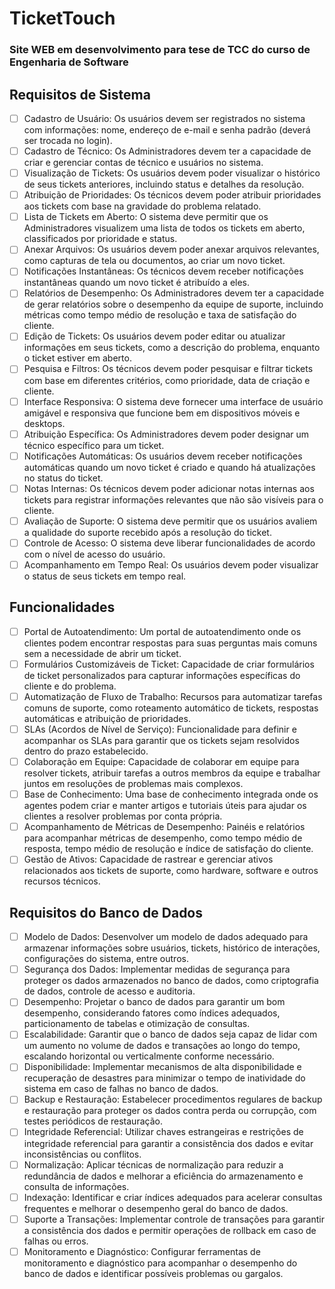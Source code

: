 # TicketTouch
### Site WEB em desenvolvimento para tese de TCC do curso de Engenharia de Software

## Requisitos de Sistema

- [ ] Cadastro de Usuário: Os usuários devem ser registrados no sistema com informações: nome, endereço de e-mail e senha padrão (deverá ser trocada no login).
- [ ] Cadastro de Técnico: Os Administradores devem ter a capacidade de criar e gerenciar contas de técnico e usuários no sistema.
- [ ] Visualização de Tickets: Os usuários devem poder visualizar o histórico de seus tickets anteriores, incluindo status e detalhes da resolução.
- [ ] Atribuição de Prioridades: Os técnicos devem poder atribuir prioridades aos tickets com base na gravidade do problema relatado.
- [ ] Lista de Tickets em Aberto: O sistema deve permitir que os Administradores visualizem uma lista de todos os tickets em aberto, classificados por prioridade e status.
- [ ] Anexar Arquivos: Os usuários devem poder anexar arquivos relevantes, como capturas de tela ou documentos, ao criar um novo ticket.
- [ ] Notificações Instantâneas: Os técnicos devem receber notificações instantâneas quando um novo ticket é atribuído a eles.
- [ ] Relatórios de Desempenho: Os Administradores devem ter a capacidade de gerar relatórios sobre o desempenho da equipe de suporte, incluindo métricas como tempo médio de resolução e taxa de satisfação do cliente.
- [ ] Edição de Tickets: Os usuários devem poder editar ou atualizar informações em seus tickets, como a descrição do problema, enquanto o ticket estiver em aberto.
- [ ] Pesquisa e Filtros: Os técnicos devem poder pesquisar e filtrar tickets com base em diferentes critérios, como prioridade, data de criação e cliente.
- [ ] Interface Responsiva: O sistema deve fornecer uma interface de usuário amigável e responsiva que funcione bem em dispositivos móveis e desktops.
- [ ] Atribuição Específica: Os Administradores devem poder designar um técnico específico para um ticket.
- [ ] Notificações Automáticas: Os usuários devem receber notificações automáticas quando um novo ticket é criado e quando há atualizações no status do ticket.
- [ ] Notas Internas: Os técnicos devem poder adicionar notas internas aos tickets para registrar informações relevantes que não são visíveis para o cliente.
- [ ] Avaliação de Suporte: O sistema deve permitir que os usuários avaliem a qualidade do suporte recebido após a resolução do ticket.
- [ ] Controle de Acesso: O sistema deve liberar funcionalidades de acordo com o nível de acesso do usuário.
- [ ] Acompanhamento em Tempo Real: Os usuários devem poder visualizar o status de seus tickets em tempo real.

## Funcionalidades

- [ ] Portal de Autoatendimento: Um portal de autoatendimento onde os clientes podem encontrar respostas para suas perguntas mais comuns sem a necessidade de abrir um ticket.
- [ ] Formulários Customizáveis de Ticket: Capacidade de criar formulários de ticket personalizados para capturar informações específicas do cliente e do problema.
- [ ] Automatização de Fluxo de Trabalho: Recursos para automatizar tarefas comuns de suporte, como roteamento automático de tickets, respostas automáticas e atribuição de prioridades.
- [ ] SLAs (Acordos de Nível de Serviço): Funcionalidade para definir e acompanhar os SLAs para garantir que os tickets sejam resolvidos dentro do prazo estabelecido.
- [ ] Colaboração em Equipe: Capacidade de colaborar em equipe para resolver tickets, atribuir tarefas a outros membros da equipe e trabalhar juntos em resoluções de problemas mais complexos.
- [ ] Base de Conhecimento: Uma base de conhecimento integrada onde os agentes podem criar e manter artigos e tutoriais úteis para ajudar os clientes a resolver problemas por conta própria.
- [ ] Acompanhamento de Métricas de Desempenho: Painéis e relatórios para acompanhar métricas de desempenho, como tempo médio de resposta, tempo médio de resolução e índice de satisfação do cliente.
- [ ] Gestão de Ativos: Capacidade de rastrear e gerenciar ativos relacionados aos tickets de suporte, como hardware, software e outros recursos técnicos.

## Requisitos do Banco de Dados

- [ ] Modelo de Dados: Desenvolver um modelo de dados adequado para armazenar informações sobre usuários, tickets, histórico de interações, configurações do sistema, entre outros.
- [ ] Segurança dos Dados: Implementar medidas de segurança para proteger os dados armazenados no banco de dados, como criptografia de dados, controle de acesso e auditoria.
- [ ] Desempenho: Projetar o banco de dados para garantir um bom desempenho, considerando fatores como índices adequados, particionamento de tabelas e otimização de consultas.
- [ ] Escalabilidade: Garantir que o banco de dados seja capaz de lidar com um aumento no volume de dados e transações ao longo do tempo, escalando horizontal ou verticalmente conforme necessário.
- [ ] Disponibilidade: Implementar mecanismos de alta disponibilidade e recuperação de desastres para minimizar o tempo de inatividade do sistema em caso de falhas no banco de dados.
- [ ] Backup e Restauração: Estabelecer procedimentos regulares de backup e restauração para proteger os dados contra perda ou corrupção, com testes periódicos de restauração.
- [ ] Integridade Referencial: Utilizar chaves estrangeiras e restrições de integridade referencial para garantir a consistência dos dados e evitar inconsistências ou conflitos.
- [ ] Normalização: Aplicar técnicas de normalização para reduzir a redundância de dados e melhorar a eficiência do armazenamento e consulta de informações.
- [ ] Indexação: Identificar e criar índices adequados para acelerar consultas frequentes e melhorar o desempenho geral do banco de dados.
- [ ] Suporte a Transações: Implementar controle de transações para garantir a consistência dos dados e permitir operações de rollback em caso de falhas ou erros.
- [ ] Monitoramento e Diagnóstico: Configurar ferramentas de monitoramento e diagnóstico para acompanhar o desempenho do banco de dados e identificar possíveis problemas ou gargalos.
